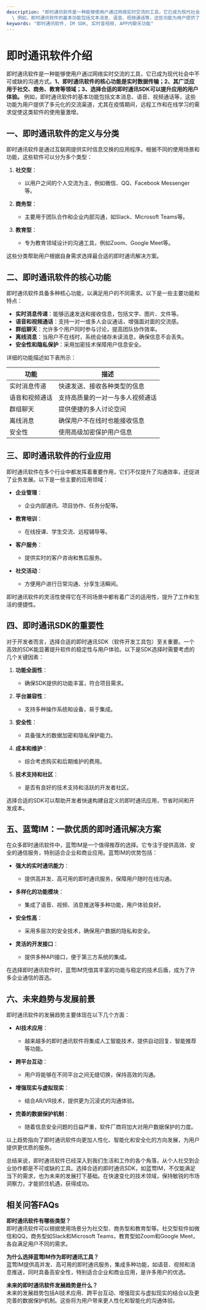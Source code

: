 ```yaml
---
description: "即时通讯软件是一种能够使用户通过网络实时交流的工具，它已成为现代社会中不可或缺的沟通方式。**1、即时通讯软件的核心功能是实时数据传输；2、其广泛应用于社交、商务、教育等领域；3、选择合适的即时通讯SDK可以提升应用的用户体验。**\
  \ 例如，即时通讯软件的基本功能包括文本消息、语音、视频通话等，这些功能为用户提供了多元化的交流渠道，尤其在疫情期间，远程工作和在线学习的需求促使这类软件的使用量激增。"
keywords: "即时通讯软件, IM SDK, 实时音视频, APP内聊天功能"
---
```

# 即时通讯软件介绍

即时通讯软件是一种能够使用户通过网络实时交流的工具，它已成为现代社会中不可或缺的沟通方式。**1、即时通讯软件的核心功能是实时数据传输；2、其广泛应用于社交、商务、教育等领域；3、选择合适的即时通讯SDK可以提升应用的用户体验。** 例如，即时通讯软件的基本功能包括文本消息、语音、视频通话等，这些功能为用户提供了多元化的交流渠道，尤其在疫情期间，远程工作和在线学习的需求促使这类软件的使用量激增。

## **一、即时通讯软件的定义与分类**

即时通讯软件是通过互联网提供实时信息交换的应用程序。根据不同的使用场景和功能，这些软件可以分为多个类型：

1. **社交型**：
   - 以用户之间的个人交流为主，例如微信、QQ、Facebook Messenger等。
  
2. **商务型**：
   - 主要用于团队合作和企业内部沟通，如Slack、Microsoft Teams等。

3. **教育型**：
   - 专为教育领域设计的沟通工具，例如Zoom、Google Meet等。

这些分类帮助用户根据自身需求选择最合适的即时通讯解决方案。

## **二、即时通讯软件的核心功能**

即时通讯软件具备多种核心功能，以满足用户的不同需求。以下是一些主要功能和特点：

- **实时消息传递**：能够迅速发送和接收信息，包括文字、图片、文件等。
- **语音和视频通话**：支持一对一或多人会议通话，增强面对面的交流感。
- **群组聊天**：允许多个用户同时参与讨论，提高团队协作效率。
- **离线消息**：当用户不在线时，系统会储存未读消息，确保信息不会丢失。
- **安全性和隐私保护**：采用加密技术保障用户信息安全。

详细的功能描述如下表所示：

| 功能            | 描述                                                             |
|----------------|------------------------------------------------------------------|
| 实时消息传递    | 快速发送、接收各种类型的信息                                        |
| 语音和视频通话  | 支持高质量的一对一与多人视频通话                                    |
| 群组聊天        | 提供便捷的多人讨论空间                                             |
| 离线消息        | 确保用户不在线时也能接收信息                                       |
| 安全性          | 使用高级加密保护用户信息                                           |

## **三、即时通讯软件的行业应用**

即时通讯软件在多个行业中都发挥着重要作用，它们不仅提升了沟通效率，还促进了业务发展。以下是一些主要的应用领域：

- **企业管理**：
  - 企业内部通讯、项目协作、任务分配等。
  
- **教育培训**：
  - 在线授课、学生交流、远程辅导等。
  
- **客户服务**：
  - 提供实时的客户咨询和售后服务。

- **社交活动**：
  - 方便用户进行日常沟通、分享生活瞬间。

即时通讯软件的灵活性使得它在不同场景中都有着广泛的适用性，提升了工作和生活的便捷性。

## **四、即时通讯SDK的重要性**

对于开发者而言，选择合适的即时通讯SDK（软件开发工具包）至关重要。一个高效的SDK能显著提升软件的稳定性与用户体验。以下是SDK选择时需要考虑的几个关键因素：

1. **功能全面性**：
   - 确保SDK提供的功能丰富，符合项目需求。
   
2. **平台兼容性**：
   - 支持多种操作系统和设备，易于集成。
   
3. **安全性**：
   - 具备强大的数据加密和隐私保护能力。

4. **成本和维护**：
   - 综合考虑购买和后期维护的费用。

5. **技术支持和社区**：
   - 是否有良好的技术支持和活跃的开发者社区。

选择合适的SDK可以帮助开发者快速构建自定义的即时通讯应用，节省时间和开发成本。

## **五、蓝莺IM：一款优质的即时通讯解决方案**

在众多即时通讯软件中，蓝莺IM是一个值得推荐的选择。它专注于提供高效、安全的通信服务，特别适合企业和商业应用。蓝莺IM的优势包括：

- **强大的实时通讯能力**：
  - 提供高并发、高可用的即时通讯服务，保障用户随时在线沟通。
  
- **多样化的功能模块**：
  - 集成了语音、视频、消息推送等多种功能，用户体验良好。
  
- **安全性高**：
  - 采用多层次的安全技术，确保用户数据的隐私和安全。
  
- **灵活的开发接口**：
  - 提供多种API接口，便于第三方系统的集成。

在选择即时通讯软件时，蓝莺IM凭借其丰富的功能与稳定的技术后盾，成为了许多企业通信的首选。

## **六、未来趋势与发展前景**

即时通讯软件的发展趋势主要体现在以下几个方面：

- **AI技术应用**：
  - 越来越多的即时通讯软件将集成人工智能技术，提供自动回复、智能推荐等功能。

- **跨平台互动**：
  - 用户将能够在不同平台之间无缝切换，保持高效的沟通。

- **增强现实与虚拟现实**：
  - 结合AR/VR技术，提供更为沉浸式的沟通体验。

- **完善的数据保护机制**：
  - 随着信息安全问题的日益严重，软件厂商将加大对用户数据保护的力度。

以上趋势指向了即时通讯软件向更加人性化、智能化和安全化的方向发展，为用户提供更优质的服务。

总结来说，即时通讯软件已经深入到我们生活和工作的各个角落，从个人社交到企业协作都是不可或缺的工具。选择合适的即时通讯SDK，如蓝莺IM，不仅能满足当下的需求，也为未来的发展打下基础。在快速变化的技术领域，保持敏锐的市场洞察力，才能抓住机遇，获得成功。

## 相关问答FAQs

**即时通讯软件有哪些类型？**  
即时通讯软件可以根据使用场景分为社交型、商务型和教育型等。社交型软件如微信和QQ，商务型如Slack和Microsoft Teams，教育型如Zoom和Google Meet，各自满足用户不同的需求。

**为什么选择蓝莺IM作为即时通讯工具？**  
蓝莺IM提供高并发、高可用的即时通讯服务，集成多种功能，如语音、视频和消息推送，同时具备高安全性，特别适合企业和商业应用，是许多用户的优选。

**未来的即时通讯软件发展趋势是什么？**  
未来的发展趋势包括AI技术应用、跨平台互动、增强现实与虚拟现实的结合以及更完善的数据保护机制。这些将为用户带来更人性化和智能化的沟通体验。
